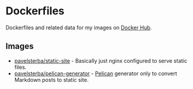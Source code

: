 # Dockerfiles

Dockerfiles and related data for my images on [Docker Hub](https://hub.docker.com/u/pavelsterba/).

## Images
- [pavelsterba/static-site](https://hub.docker.com/r/pavelsterba/static-site/) - Basically just nginx configured to serve static files.
- [pavelsterba/pelican-generator](https://hub.docker.com/r/pavelsterba/pelican-generator/) - [Pelican](http://docs.getpelican.com/en/3.6.3/) generator only to convert Markdown posts to static site.
